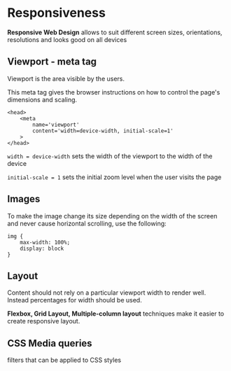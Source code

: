 # Responsiveness

**Responsive Web Design** allows to suit different screen sizes, orientations, resolutions and looks good on all devices

## Viewport - meta tag

Viewport is the area visible by the users.

This meta tag gives the browser instructions on how to control the page's dimensions and scaling.

```
<head>
    <meta 
        name='viewport' 
        content='width=device-width, initial-scale=1'
    >
</head>
```

`width = device-width` sets the width of the viewport to the width of the device

`initial-scale = 1` sets the initial zoom level when the user visits the page



## Images

To make the image change its size depending on the width of the screen and never cause horizontal scrolling, use the following:

```
img {
    max-width: 100%;
    display: block
}
```

## Layout 

Content should not rely on a particular viewport width to render well.
Instead percentages for width should be used.

**Flexbox, Grid Layout, Multiple-column layout** techniques make it easier to create responsive layout.


## CSS Media queries
filters that can be applied to CSS styles